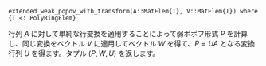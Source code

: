```
extended_weak_popov_with_transform(A::MatElem{T}, V::MatElem{T}) where {T <: PolyRingElem}
```

行列 $A$ に対して単純な行変換を適用することによって弱ポポフ形式 $P$ を計算し、同じ変換をベクトル $V$ に適用してベクトル $W$ を得て、$P = UA$ となる変換行列 $U$ を得ます。タプル $(P, W, U)$ を返します。
